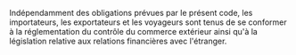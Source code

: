 Indépendamment des obligations prévues par le présent
code, les importateurs, les exportateurs et les voyageurs sont tenus de
se conformer à la réglementation du contrôle du commerce extérieur ainsi
qu'à la législation relative aux relations financières avec l'étranger.